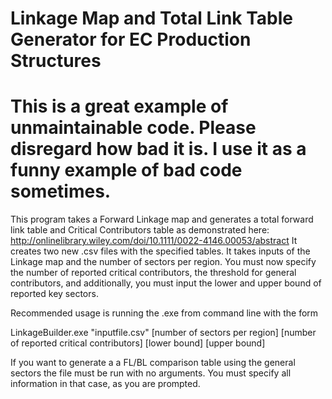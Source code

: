 # Linkage Map and Total Link Table Generator for EC Production Structures

# This is a great example of unmaintainable code. Please disregard how bad it is. I use it as a funny example of bad code sometimes.

This program takes a Forward Linkage map and generates a total forward link table and Critical Contributors table as demonstrated here:
http://onlinelibrary.wiley.com/doi/10.1111/0022-4146.00053/abstract
It creates two new .csv files with the specified tables.
It takes inputs of the Linkage map and the number of sectors per region. 
You must now specify the number of reported critical contributors, the threshold for general contributors,
and additionally, you must input the lower and upper bound of reported key sectors.


Recommended usage is running the .exe from command line with the form

LinkageBuilder.exe "inputfile.csv" [number of sectors per region] [number of reported critical contributors] [lower bound] [upper bound]


If you want to generate a a FL/BL comparison table using the general sectors the file must be run with no arguments.
You must specify all information in that case, as you are prompted.

